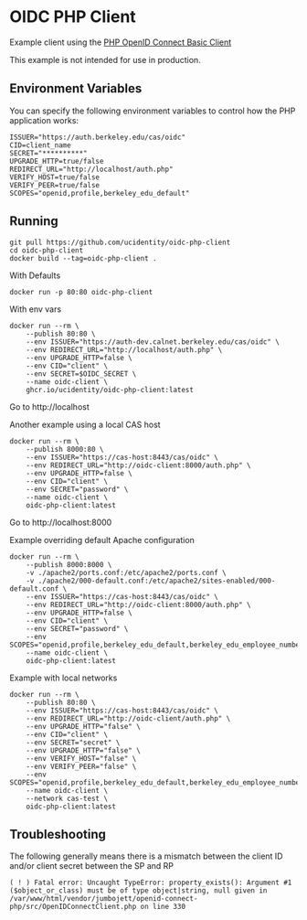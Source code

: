 # OIDC PHP Client

Example client using the [PHP OpenID Connect Basic Client](https://github.com/jumbojett/OpenID-Connect-PHP)

This example is not intended for use in production.

## Environment Variables

You can specify the following environment variables to control how the PHP application works:

```shell
ISSUER="https://auth.berkeley.edu/cas/oidc"
CID=client_name
SECRET="**********"
UPGRADE_HTTP=true/false
REDIRECT_URL="http://localhost/auth.php"
VERIFY_HOST=true/false
VERIFY_PEER=true/false
SCOPES="openid,profile,berkeley_edu_default"
```

## Running

```shell
git pull https://github.com/ucidentity/oidc-php-client
cd oidc-php-client
docker build --tag=oidc-php-client .
```

With Defaults

```shell
docker run -p 80:80 oidc-php-client
```

With env vars

```shell
docker run --rm \
    --publish 80:80 \
    --env ISSUER="https://auth-dev.calnet.berkeley.edu/cas/oidc" \
    --env REDIRECT_URL="http://localhost/auth.php" \
    --env UPGRADE_HTTP=false \
    --env CID="client" \
    --env SECRET=$OIDC_SECRET \
    --name oidc-client \
    ghcr.io/ucidentity/oidc-php-client:latest
```

Go to http://localhost

Another example using a local CAS host

```shell
docker run --rm \
    --publish 8000:80 \
    --env ISSUER="https://cas-host:8443/cas/oidc" \
    --env REDIRECT_URL="http://oidc-client:8000/auth.php" \
    --env UPGRADE_HTTP=false \
    --env CID="client" \
    --env SECRET="password" \
    --name oidc-client \
    oidc-php-client:latest
```

Go to http://localhost:8000

Example overriding default Apache configuration

```shell
docker run --rm \
    --publish 8000:8000 \
    -v ./apache2/ports.conf:/etc/apache2/ports.conf \
    -v ./apache2/000-default.conf:/etc/apache2/sites-enabled/000-default.conf \
    --env ISSUER="https://cas-host:8443/cas/oidc" \
    --env REDIRECT_URL="http://oidc-client:8000/auth.php" \
    --env UPGRADE_HTTP=false \
    --env CID="client" \
    --env SECRET="password" \
    --env SCOPES="openid,profile,berkeley_edu_default,berkeley_edu_employee_number"
    --name oidc-client \
    oidc-php-client:latest
```

Example with local networks

```shell
docker run --rm \
    --publish 80:80 \
    --env ISSUER="https://cas-host:8443/cas/oidc" \
    --env REDIRECT_URL="http://oidc-client/auth.php" \
    --env UPGRADE_HTTP="false" \
    --env CID="client" \
    --env SECRET="secret" \
    --env UPGRADE_HTTP="false" \
    --env VERIFY_HOST="false" \
    --env VERIFY_PEER="false" \
    --env SCOPES="openid,profile,berkeley_edu_default,berkeley_edu_employee_number"
    --name oidc-client \
    --network cas-test \
    oidc-php-client:latest
```

## Troubleshooting

The following generally means there is a mismatch between the client ID and/or client secret between the SP and RP

```
( ! ) Fatal error: Uncaught TypeError: property_exists(): Argument #1 ($object_or_class) must be of type object|string, null given in /var/www/html/vendor/jumbojett/openid-connect-php/src/OpenIDConnectClient.php on line 330
```